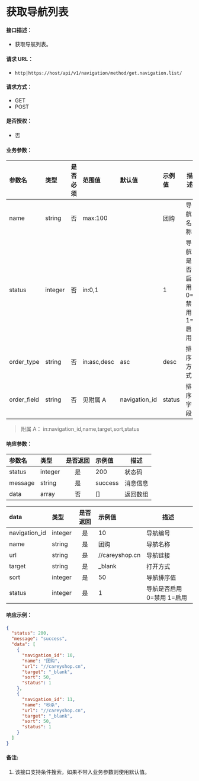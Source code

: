 # 获取导航列表

#### 接口描述：
- 获取导航列表。

#### 请求 URL：
- `http|https://host/api/v1/navigation/method/get.navigation.list/`

#### 请求方式：
- GET
- POST

#### 是否授权：
- 否

#### 业务参数：
|参数名|类型|是否必须|范围值|默认值|示例值|描述|
|:----|:---|:---:|:-----|:-----|:-----|-----|
|name |string |否 |max:100 | |团购 |导航名称 |
|status |integer |否 |in:0,1 | |1 |导航是否启用 0=禁用 1=启用 |
|order_type |string |否 |in:asc,desc |asc |desc |排序方式 |
|order_field |string |否 |见附属 A |navigation_id |status |排序字段 |

> 附属 A：
in:navigation_id,name,target,sort,status

#### 响应参数：
|参数名|类型|是否返回|示例值|描述|
|:-----|:-----|:---:|:-----|-----|
|status |integer |是 |200 |状态码 |
|message |string |是 |success |消息信息 |
|data |array |否 |[] |返回数组 |

|data|类型|是否返回|示例值|描述|
|:-----|:-----|:---:|:-----|-----|
|navigation_id |integer |是 |10 |导航编号 |
|name |string |是 |团购 |导航名称 |
|url |string |是 |//careyshop.cn |导航链接 |
|target |string |是 |&#95;blank |打开方式 |
|sort |integer |是 |50 |导航排序值 |
|status |integer |是 |1 |导航是否启用 0=禁用 1=启用 |

#### 响应示例：
```json
{
  "status": 200,
  "message": "success",
  "data": [
    {
      "navigation_id": 10,
      "name": "团购",
      "url": "//careyshop.cn",
      "target": "_blank",
      "sort": 50,
      "status": 1
    },
    {
      "navigation_id": 11,
      "name": "秒杀",
      "url": "//careyshop.cn",
      "target": "_blank",
      "sort": 50,
      "status": 1
    }
  ]
}
```

#### 备注:
1. 该接口支持条件搜索，如果不带入业务参数则使用默认值。